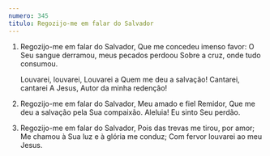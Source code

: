 ```yaml
---
numero: 345
titulo: Regozijo-me em falar do Salvador
---
```

1. Regozijo-me em falar do Salvador,
   Que me concedeu imenso favor:
   O Seu sangue derramou, meus pecados perdoou
   Sobre a cruz, onde tudo consumou.

   Louvarei, louvarei,
   Louvarei a Quem me deu a salvação!
   Cantarei, cantarei
   A Jesus, Autor da minha redenção!

2. Regozijo-me em falar do Salvador,
   Meu amado e fiel Remidor,
   Que me deu a salvação pela Sua compaixão.
   Aleluia! Eu sinto Seu perdão.

3. Regozijo-me em falar do Salvador,
   Pois das trevas me tirou, por amor;
   Me chamou à Sua luz e à glória me conduz;
   Com fervor louvarei ao meu Jesus.
